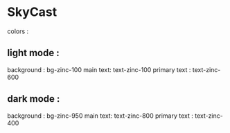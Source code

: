 # SkyCast

colors :

## light mode :

background : bg-zinc-100
main text: text-zinc-100
primary text : text-zinc-600

## dark mode :

background : bg-zinc-950
main text: text-zinc-800
primary text : text-zinc-400
